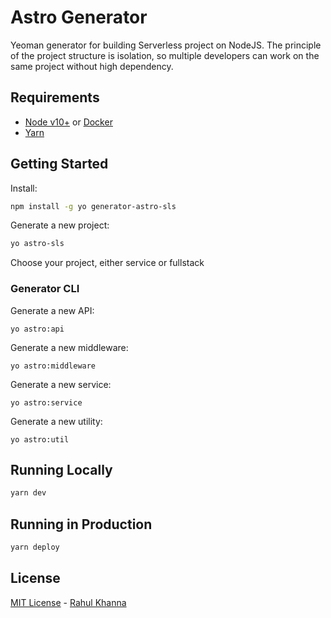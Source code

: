 
# Astro Generator

Yeoman generator for building Serverless project on NodeJS.
The principle of the project structure is isolation, so multiple developers can work on the same project without high dependency.

## Requirements

 - [Node v10+](https://nodejs.org/en/download/current/) or [Docker](https://www.docker.com/)
 - [Yarn](https://yarnpkg.com/en/docs/install)

## Getting Started

Install:
```bash
npm install -g yo generator-astro-sls
```

Generate a new project:

```bash
yo astro-sls
```
Choose your project, either service or fullstack

### Generator CLI

Generate a new API:

```
yo astro:api
```

Generate a new middleware:

```
yo astro:middleware
```

Generate a new service:

```
yo astro:service
```

Generate a new utility:

```
yo astro:util
```

## Running Locally

```bash
yarn dev
```

## Running in Production

```bash
yarn deploy
```

## License

[MIT License](README.md) - [Rahul Khanna](https://github.com/khanna91)